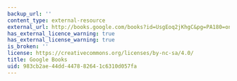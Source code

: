 ```yaml
---
backup_url: ''
content_type: external-resource
external_url: http://books.google.com/books?id=UsgEoq2jKhgC&pg=PA180=onepage
has_external_licence_warning: true
has_external_license_warning: true
is_broken: ''
license: https://creativecommons.org/licenses/by-nc-sa/4.0/
title: Google Books
uid: 983cb2ae-44dd-4478-8264-1c6310d057fa
---
```

